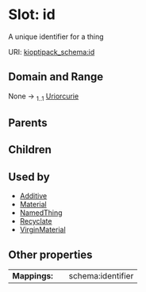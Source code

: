 
# Slot: id


A unique identifier for a thing

URI: [kioptipack_schema:id](https://w3id.org/Fraunhofer/kioptipack-schema/id)


## Domain and Range

None &#8594;  <sub>1..1</sub> [Uriorcurie](types/Uriorcurie.md)

## Parents


## Children


## Used by

 * [Additive](Additive.md)
 * [Material](Material.md)
 * [NamedThing](NamedThing.md)
 * [Recyclate](Recyclate.md)
 * [VirginMaterial](VirginMaterial.md)

## Other properties

|  |  |  |
| --- | --- | --- |
| **Mappings:** | | schema:identifier |

